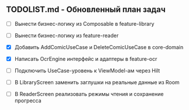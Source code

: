 ## TODOLIST.md - Обновленный план задач

- [ ] Вынести бизнес-логику из Composable в feature-library
- [ ] Вынести бизнес-логику из feature-reader
- [x] Добавить AddComicUseCase и DeleteComicUseCase в core-domain
- [x] Написать OcrEngine интерфейс и адаптеры в feature-ocr
- [ ] Подключить UseCase-уровень к ViewModel-ам через Hilt
- [ ] В LibraryScreen заменить заглушки на реальные данные из Room
- [ ] В ReaderScreen реализовать режимы чтения и сохранение прогресса

